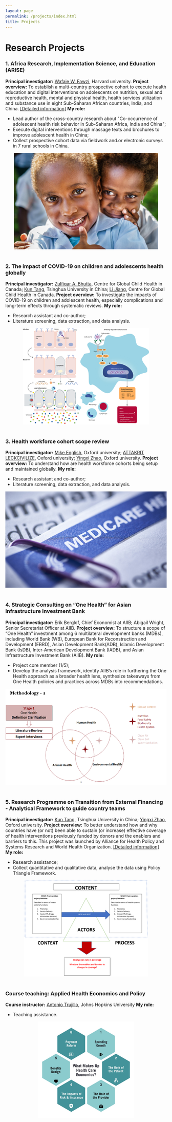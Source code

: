 ```yaml
---
layout: page
permalink: /projects/index.html
title: Projects
---
```


# Research Projects

### 1. Africa Research, Implementation Science, and Education (ARISE)

**Principal investigator:** [Wafaie W. Fawzi](https://www.hsph.harvard.edu/profile/wafaie-w-fawzi/), Harvard university.
**Project overview:** To establish a multi-country prospective cohort to execute health education and digital interventions on adolescents on nutrition, sexual and reproductive health, mental and physical health, health services utilization and substance use in eight Sub-Saharan African countries, India, and China. [[Detailed information]](https://papers.ssrn.com/sol3/papers.cfm?abstract_id=4264839)
**My role:**
- Lead author of the cross-country research about "Co-occurrence of adolescent health risk behavior in Sub-Saharan Africa, India and China";
- Execute digital interventions through massage texts and brochures to improve adolescent health in China;
- Collect prospective cohort data via fieldwork and.or electronic surveys in 7 rural schools in China.

<div align=center>
<img src="/images/child.jpg" height=300>
</div>
<br>

### 2. The impact of COVID-19 on children and adolescents health globally

**Principal investigator:** [Zulfiqar A. Bhutta](https://www.sickkids.ca/en/staff/b/zulfiqar-bhutta/), Centre for Global Child Health in Canada; [Kun Tang](https://vsph.tsinghua.edu.cn/en/info/1010/1047.htm), Tsinghua University in China; [Li Jiang](https://cn.linkedin.com/in/%E5%8A%B1-%E8%92%8B-067a47ba/en), Centre for Global Child Health in Canada.
**Project overview:** To investigate the impacts of COVID-19 on children and adolescent health, especially complications and long-term effects through systematic reviews.
**My role:**
- Research assistant and co-author;
- Literature screening, data extraction, and data analysis.

<div align=center>
<img src="/images/misc.jpg" height=300>
</div>
<br>

### 3. Health workforce cohort scope review

**Principal investigator:** [Mike English](https://www.ndm.ox.ac.uk/team/mike-english), Oxford university; [ATTAKRIT LECKCIVILIZE](https://www.tropicalmedicine.ox.ac.uk/team/attakrit-leckcivilize), Oxford university; [Yingxi Zhao](https://www.tropicalmedicine.ox.ac.uk/team/yingxi-zhao), Oxford university.
**Project overview:** To understand how are health workforce cohorts being setup and maintained  globally.
**My role:**
- Research assistant and co-author;
- Literature screening, data extraction, and data analysis.

<div align=center>
<img src="/images/medicare.jpg" height=300>
</div>
<br>

### 4. Strategic Consulting on “One Health” for Asian Infrastructure Investment Bank

**Principal investigator:** Erik Berglof, Chief Economist at AIIB; Abigail Wright, Senior Secretariat Officer at AIIB.
**Project overview:** To structure a scope of “One Health” investment among 6 multilateral development banks (MDBs), including World Bank (WB), European Bank for Reconstruction and Development (EBRD), Asian Development Bank(ADB), Islamic Development Bank (IsDB), Inter-American Development Bank (IADB), and Asian Infrastructure Investment Bank (AIIB).
**My role:**
- Project core member (1/5);
- Develop the analysis framework, identify AIIB’s role in furthering the One Health approach as a broader health lens, synthesize takeaways from One Health policies and practices across MDBs into recommendations.

<div align=center>
<img src="/images/AIIB.jpg" height=300>
</div>
<br>

### 5. Research Programme on Transition from External Financing - Analytical Framework to guide country teams

**Principal investigator:** [Kun Tang](https://vsph.tsinghua.edu.cn/en/info/1010/1047.htm), Tsinghua University in China; [Yingxi Zhao](https://www.tropicalmedicine.ox.ac.uk/team/yingxi-zhao), Oxford university.
**Project overview:** To better understand how and why countries have (or not) been able to sustain (or increase) effective coverage of health interventions previously funded by donors and the enablers and barriers to this. This project was launched by Alliance for Health Policy and Systems Research and World Health Organization. [[Detailed information]](https://globalhelse.no/articles/call-for-proposals-sustaining-effective-coverage-in-the-context-of-transition-from-external-assistance)
**My role:**
- Research assistance;
- Collect quantitative and qualitative data, analyse the data using Policy Triangle Framework. 

<div align=center>
<img src="/images/WHO.png" height=300>
</div>
<br>

### Course teaching: Applied Health Economics and Policy

**Course instructor:** [Antonio Trujillo](https://publichealth.jhu.edu/faculty/2086/antonio-j-trujillo), Johns Hopkins University
**My role:**
- Teaching assistance.

<div align=center>
<img src="/images/health_economics.jpg" height=300>
</div>
<br>
